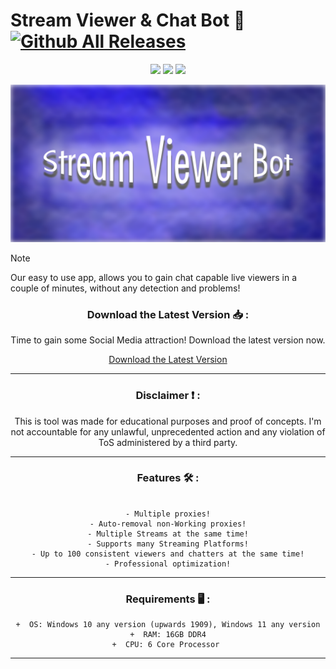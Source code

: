 # Stream Viewer & Chat Bot 🤖 [![Github All Releases](https://img.shields.io/github/downloads/SecHex/SecHex-Spoofy/total)]()

<p align="center">
<img src=https://img.shields.io/badge/working-green />
<img src=https://img.shields.io/badge/safe-green />
<img src=https://img.shields.io/badge/approved-green />
</p>

<img src="images/banner.png">

> [!NOTE]
> Our easy to use app, allows you to gain chat capable live viewers in a couple of minutes, without any detection and problems!  

<div align="center">

### Download the Latest Version 📥 :

Time to gain some Social Media attraction! Download the latest version now.

[Download the Latest Version](https://github.com/doublehelixonmymind/stream-viewer-bot/releases/)

---

<div align="center">

### Disclaimer ❗ :

This is tool was made for educational purposes and proof of concepts. I'm not accountable for any unlawful, unprecedented action and any violation of ToS administered by a third party.

---

<div align="center">

### Features 🛠️ :

</div>

```sh-session

- Multiple proxies!
- Auto-removal non-Working proxies!
- Multiple Streams at the same time!
- Supports many Streaming Platforms!
- Up to 100 consistent viewers and chatters at the same time!
- Professional optimization!

```
---

<div align="center">

### Requirements 🖥 :

</div>

```sh-session
+  OS: Windows 10 any version (upwards 1909), Windows 11 any version
+  RAM: 16GB DDR4
+  CPU: 6 Core Processor 
```
---